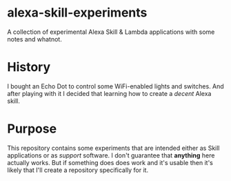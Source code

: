 # alexa-skill-experiments

A collection of experimental Alexa Skill & Lambda applications with some notes and whatnot.

# History

I bought an Echo Dot to control some WiFi-enabled lights and switches. And after playing with it I decided that learning how to create a *decent* Alexa skill.

# Purpose

This repository contains some experiments that are intended either as Skill applications or as *support* software. I don't guarantee that **anything** here actually works. But if something does does work and it's usable then it's likely that I'll create a repository specifically for it.

